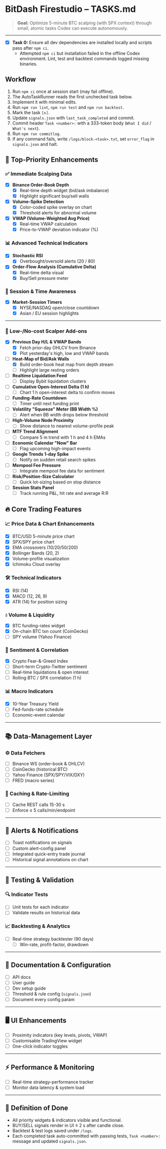 # BitDash Firestudio – TASKS.md

> **Goal:** Optimize 5-minute BTC scalping (with SPX context) through small, atomic tasks Codex can execute autonomously.

---
- [x] **Task 0:** Ensure all dev dependencies are installed locally and scripts pass after `npm ci`.
  - Attempted `npm ci` but installation failed in the offline Codex environment.
    Lint, test and backtest commands logged missing binaries.

## Workflow
1. Run `npm ci` once at session start (may fail offline).
2. The AutoTaskRunner reads the first unchecked task below.
3. Implement it with minimal edits.
4. Run `npm run lint`, `npm run test` and `npm run backtest`.
5. Mark the task `[x]`.
6. Update `signals.json` with `last_task_completed` and commit.
7. Commit header `Task <number>:` with a 333-token body (`What I did` / `What's next`).
8. Run `npm run commitlog`.
9. If any command fails, write `/logs/block-<task>.txt`, set `error_flag` in `signals.json` and halt.

## 🚀 Top-Priority Enhancements

### ✅ Immediate Scalping Data

- [x] **Binance Order-Book Depth**
  - [x] Real-time depth widget (bid/ask imbalance)
  - [x] Highlight significant buy/sell walls
- [x] **Volume-Spike Detection**
  - [x] Color-coded spike overlay on chart
  - [x] Threshold alerts for abnormal volume
- [x] **VWAP (Volume-Weighted Avg Price)**
  - [x] Real-time VWAP calculation
  - [x] Price-to-VWAP deviation indicator (%)

### 📊 Advanced Technical Indicators

- [x] **Stochastic RSI**
  - [x] Overbought/oversold alerts (20 / 80)
- [x] **Order-Flow Analysis (Cumulative Delta)**
  - [x] Real-time delta visual
  - [x] Buy/Sell pressure meter

### 📅 Session & Time Awareness

- [x] **Market-Session Timers**
  - [x] NYSE/NASDAQ open/close countdown
  - [x] Asian / EU session highlights

---
### 🧩 Low-/No-cost Scalper Add-ons

- [x] **Previous Day H/L & VWAP Bands**
  - [x] Fetch prior-day OHLCV from Binance
  - [x] Plot yesterday's high, low and VWAP bands
- [ ] **Heat-Map of Bid/Ask Walls**
  - [x] Build order-book heat map from depth stream
  - [ ] Highlight large resting orders
- [ ] **Realtime Liquidation Feed**
  - [ ] Display Bybit liquidation clusters
- [ ] **Cumulative Open-Interest Delta (1 h)**
  - [ ] Chart 1 h open-interest delta to confirm moves
- [ ] **Funding-Rate Countdown**
  - [ ] Timer until next funding print
- [ ] **Volatility "Squeeze" Meter (BB Width %)**
  - [ ] Alert when BB width drops below threshold
- [ ] **High-Volume Node Proximity**
  - [ ] Show distance to nearest volume-profile peak
- [ ] **MTF Trend Alignment**
  - [ ] Compare 5 m trend with 1 h and 4 h EMAs
- [ ] **Economic Calendar "Now" Bar**
  - [ ] Flag upcoming high-impact events
- [ ] **Google Trends 1-day Spike**
  - [ ] Notify on sudden retail search spikes
- [ ] **Mempool Fee Pressure**
  - [ ] Integrate mempool fee data for sentiment
- [ ] **Risk/Position-Size Calculator**
  - [ ] Quick lot-sizing based on stop distance
- [ ] **Session Stats Panel**
  - [ ] Track running P&L, hit rate and average R:R

## 🔥 Core Trading Features

### 📈 Price Data & Chart Enhancements

- [x] BTC/USD 5-minute price chart
- [x] SPX/SPY price chart
- [x] EMA crossovers (10/20/50/200)
- [x] Bollinger Bands (20, 2)
- [x] Volume-profile visualization
- [x] Ichimoku Cloud overlay

### 🛠 Technical Indicators

- [x] RSI (14)
- [x] MACD (12, 26, 9)
- [x] ATR (14) for position sizing

### 💧 Volume & Liquidity

- [x] BTC funding-rates widget
- [x] On-chain BTC txn count (CoinGecko)
- [ ] SPY volume (Yahoo Finance)

### 🎯 Sentiment & Correlation

- [x] Crypto Fear-&-Greed Index
- [ ] Short-term Crypto-Twitter sentiment
- [ ] Real-time liquidations & open interest
- [ ] Rolling BTC / SPX correlation (1 h)

### 📊 Macro Indicators

- [x] 10-Year Treasury Yield
- [ ] Fed-funds-rate schedule
- [ ] Economic-event calendar

---

## 📚 Data-Management Layer

### ⚙️ Data Fetchers

- [ ] Binance WS (order-book & OHLCV)
- [ ] CoinGecko (historical BTC)
- [ ] Yahoo Finance (SPX/SPY/VIX/DXY)
- [ ] FRED (macro series)

### 🔄 Caching & Rate-Limiting

- [ ] Cache REST calls 15-30 s
- [ ] Enforce ≤ 5 calls/min/endpoint

---

## 🚨 Alerts & Notifications

- [ ] Toast notifications on signals
- [ ] Custom alert-config panel
- [ ] Integrated quick-entry trade journal
- [ ] Historical signal annotations on chart

---

## 🧪 Testing & Validation

### 🔍 Indicator Tests

- [ ] Unit tests for each indicator
- [ ] Validate results on historical data

### 📈 Backtesting & Analytics

- [ ] Real-time strategy backtester (90 days)
  - [ ] Win-rate, profit-factor, drawdown

---

## 📖 Documentation & Configuration

- [ ] API docs
- [ ] User guide
- [ ] Dev setup guide
- [ ] Threshold & rule config (`signals.json`)
- [ ] Document every config param

---

## 🖥 UI Enhancements

- [ ] Proximity indicators (key levels, pivots, VWAP)
- [ ] Customisable TradingView widget
- [ ] One-click indicator toggles

---

## ⚡ Performance & Monitoring

- [ ] Real-time strategy-performance tracker
- [ ] Monitor data latency & system load

---

## 🎯 Definition of Done

- All priority widgets & indicators visible and functional.
- BUY/SELL signals render in UI ≤ 2 s after candle close.
- Backtest & test logs saved under `/logs`.
- Each completed task auto-committed with passing tests, `Task <number>:` message and updated `signals.json`.
